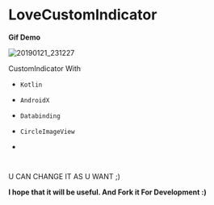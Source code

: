 # LoveCustomIndicator


**Gif Demo**

![20190121_231227](https://user-images.githubusercontent.com/26750131/51496424-ba9daa80-1d8d-11e9-823f-c25cc57d49bc.gif)





CustomIndicator With 

- ```Kotlin``` 

- ```AndroidX``` 

- ```Databinding```

- ```CircleImageView```

- ```Badges (Item Counts)




U CAN CHANGE IT AS U WANT ;)

__I hope that it will be useful. And Fork it For Development :)__

